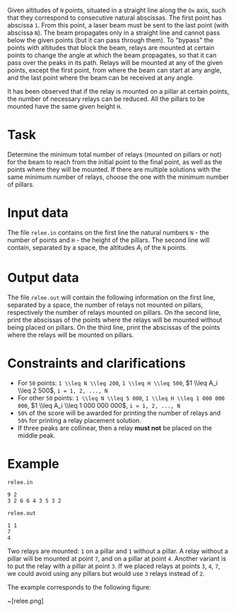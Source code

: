 Given altitudes of `N` points, situated in a straight line along the `Ox` axis, such that they correspond to consecutive natural abscissas. The first point has abscissa `1`. From this point, a laser beam must be sent to the last point (with abscissa `N`). The beam propagates only in a straight line and cannot pass below the given points (but it can pass through them). To "bypass" the points with altitudes that block the beam, relays are mounted at certain points to change the angle at which the beam propagates, so that it can pass over the peaks in its path. Relays will be mounted at any of the given points, except the first point, from where the beam can start at any angle, and the last point where the beam can be received at any angle.

It has been observed that if the relay is mounted on a pillar at certain points, the number of necessary relays can be reduced. All the pillars to be mounted have the same given height `H`.

# Task

Determine the minimum total number of relays (mounted on pillars or not) for the beam to reach from the initial point to the final point, as well as the points where they will be mounted. If there are multiple solutions with the same minimum number of relays, choose the one with the minimum number of pillars.

# Input data

The file `relee.in` contains on the first line the natural numbers `N` - the number of points and `H` - the height of the pillars. The second line will contain, separated by a space, the altitudes $A_i$ of the `N` points.

# Output data

The file `relee.out` will contain the following information on the first line, separated by a space, the number of relays not mounted on pillars, respectively the number of relays mounted on pillars. On the second line, print the abscissas of the points where the relays will be mounted without being placed on pillars. On the third line, print the abscissas of the points where the relays will be mounted on pillars.

# Constraints and clarifications

* For `50` points: `1 \\leq N \\leq 200`, `1 \\leq H \\leq 500`, $1 \\leq A_i \\leq 2 500$, `i = 1, 2, ..., N`
* For other `50` points: `1 \\leq N \\leq 5 000`, `1 \\leq H \\leq 1 000 000 000`, $1 \\leq A_i \\leq 1 000 000 000$, `i = 1, 2, ..., N`
* `50%` of the score will be awarded for printing the number of relays and `50%` for printing a relay placement solution.
* If three peaks are collinear, then a relay **must not** be placed on the middle peak.

# Example

`relee.in`

```
9 2
3 2 6 6 4 3 5 3 2
```

`relee.out`

```
1 1
7
4
```

Two relays are mounted: `1` on a pillar and `1` without a pillar. A relay without a pillar will be mounted at point `7`, and on a pillar at point `4`. Another variant is to put the relay with a pillar at point `3`. If we placed relays at points `3`, `4`, `7`, we could avoid using any pillars but would use `3` relays instead of `2`.

The example corresponds to the following figure:

~[relee.png]